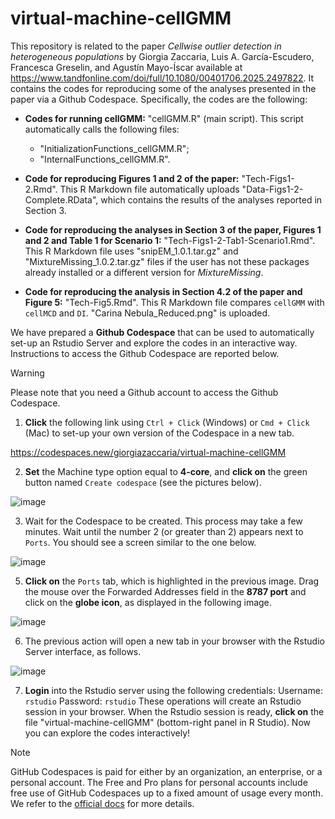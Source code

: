 # virtual-machine-cellGMM
This repository is related to the paper _Cellwise outlier detection in heterogeneous populations_ by Giorgia Zaccaria, Luis A. García-Escudero, Francesca Greselin, and Agustín Mayo-Íscar available at https://www.tandfonline.com/doi/full/10.1080/00401706.2025.2497822. It contains the codes for reproducing some of the analyses presented in the paper via a Github Codespace. Specifically, the codes are the following:

- **Codes for running cellGMM:** "cellGMM.R" (main script). 
   This script automatically calls the following files:  
    - "InitializationFunctions_cellGMM.R"; 
    - "InternalFunctions_cellGMM.R".
     
- **Code for reproducing Figures 1 and 2 of the paper:** "Tech-Figs1-2.Rmd". 
     This R Markdown file automatically uploads "Data-Figs1-2-Complete.RData", which contains the results of the analyses reported in Section 3. 
    
- **Code for reproducing the analyses in Section 3 of the paper, Figures 1 and 2 and Table 1 for Scenario 1:** "Tech-Figs1-2-Tab1-Scenario1.Rmd". 
   This R Markdown file uses "snipEM_1.0.1.tar.gz" and "MixtureMissing_1.0.2.tar.gz" files if the user has not these packages already installed or a different version for *MixtureMissing*.

- **Code for reproducing the analysis in Section 4.2 of the paper and Figure 5:** "Tech-Fig5.Rmd". 
   This R Markdown file compares `cellGMM` with `cellMCD` and `DI`. "Carina Nebula_Reduced.png" is uploaded.

We have prepared a **Github Codespace** that can be used to automatically set-up an Rstudio Server and explore the codes in an interactive way. Instructions to access the Github Codespace are reported below.

> [!WARNING]
> Please note that you need a Github account to access the Github Codespace.

1. **Click** the following link using `Ctrl + Click` (Windows) or `Cmd + Click` (Mac) to set-up your own version of the Codespace in a new tab. 

<a href="https://codespaces.new/giorgiazaccaria/virtual-machine-cellGMM" target="_blank" rel="noopener noreferrer">https://codespaces.new/giorgiazaccaria/virtual-machine-cellGMM</a>

2.  **Set** the Machine type option equal to **4-core**, and **click on** the green button named `Create codespace` (see the pictures below).

![image](https://github.com/user-attachments/assets/6b2c4137-4ede-4950-ae28-14e7c89a6d83)

3. Wait for the Codespace to be created. This process may take a few minutes. Wait until the number 2 (or greater than 2) appears next to `Ports`. You should see a screen similar to the one below.
   
![image](https://github.com/user-attachments/assets/f97af82d-1ac5-4307-bb67-0b54c795cb7e)
   
5. **Click on** the `Ports` tab, which is highlighted in the previous image. Drag the mouse over the Forwarded Addresses field in the **8787 port** and click on the **globe icon**, as displayed in the following image.
   
![image](https://github.com/user-attachments/assets/7dd1b898-e1e3-4a62-9db5-acdfc25f4610)

6. The previous action will open a new tab in your browser with the Rstudio Server interface, as follows.

![image](https://github.com/user-attachments/assets/759db5a3-dbcc-4533-b63b-80fbfe79effb)
   
7. **Login** into the Rstudio server using the following credentials:
Username: `rstudio`
Password: `rstudio`
These operations will create an Rstudio session in your browser. When the Rstudio session is ready, **click on** the file "virtual-machine-cellGMM" (bottom-right panel in R Studio). Now you can explore the codes interactively!

> [!NOTE]
> GitHub Codespaces is paid for either by an organization, an enterprise, or a personal account. The Free and Pro plans for personal accounts include free use of GitHub Codespaces up to a fixed amount of usage every month.
 We refer to the <a href="https://docs.github.com/en/billing/managing-billing-for-your-products/managing-billing-for-github-codespaces/about-billing-for-github-codespaces">official docs</a> for more details.
